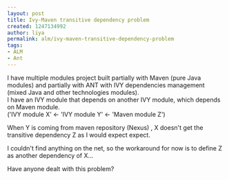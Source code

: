 ```yaml
---
layout: post
title: Ivy-Maven transitive dependency problem
created: 1247134992
author: liya
permalink: alm/ivy-maven-transitive-dependency-problem
tags:
- ALM
- Ant
---
```

<p>I have multiple modules project built partially with Maven (pure Java modules) and partially with ANT with IVY dependencies management (mixed Java and other technologies modules).<br />
I have an IVY module that depends on another IVY module, which depends on Maven module.<br />
('IVY module X' &lt;- 'IVY module Y' &lt;- 'Maven module Z')</p>
<p>When Y is coming from maven repository (Nexus) , X doesn't get the transitive dependency Z as I would expect expect.</p>
<p>I couldn't find anything on the net, so the workaround for now is to define Z as another dependency of X...</p>
<p>Have anyone dealt with this problem?</p>
